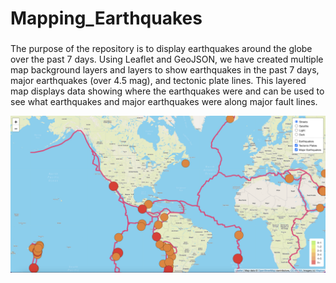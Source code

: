 # Mapping_Earthquakes

###
The purpose of the repository is to display earthquakes around the globe over the past 7 days. Using Leaflet and GeoJSON, we have created multiple map background layers and layers to show earthquakes in the past 7 days, major earthquakes (over 4.5 mag), and tectonic plate lines. This layered map displays data showing where the earthquakes were and can be used to see what earthquakes and major earthquakes were along major fault lines.

<img src = "tectonic_majorEQs.png">
